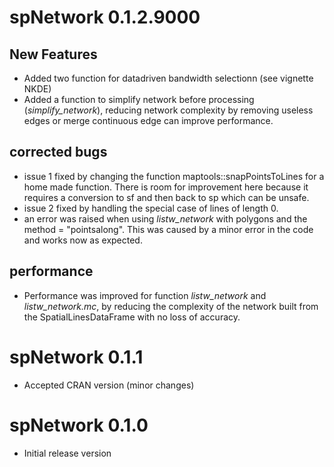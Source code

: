 # spNetwork 0.1.2.9000

## New Features

* Added two function for datadriven bandwidth selectionn (see vignette NKDE)
* Added a function to simplify network before processing (*simplify_network*), reducing network complexity by removing useless edges or merge continuous edge can improve performance.

## corrected bugs

* issue 1 fixed by changing the function maptools::snapPointsToLines for a home made function. There is room for improvement here because it requires a conversion to sf and then back to sp which can be unsafe.
* issue 2 fixed by handling the special case of lines of length 0.
* an error was raised when using *listw_network* with polygons and the method = "pointsalong". This was caused by a minor error in the code and works now as expected.

## performance

* Performance was improved for function *listw_network* and *listw_network.mc*, by reducing the complexity of the network built from the SpatialLinesDataFrame with no loss of accuracy.

# spNetwork 0.1.1

* Accepted CRAN version (minor changes)

# spNetwork 0.1.0
  
* Initial release version
